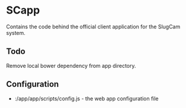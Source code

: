 # SCapp

Contains the code behind the official client application for the SlugCam system.

## Todo

Remove local bower dependency from app directory.

## Configuration

- :/app/app/scripts/config.js - the web app configuration file
